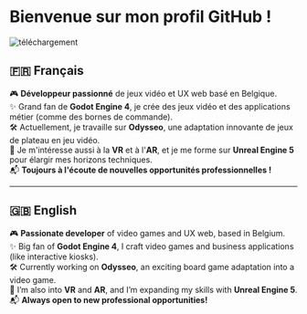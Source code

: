 # Bienvenue sur mon profil GitHub !
![téléchargement](https://github.com/user-attachments/assets/7105ca7d-dd52-4646-b41f-dc4be8a0d5b3)

## 🇫🇷 Français

🎮 **Développeur passionné** de jeux vidéo et UX web basé en Belgique.  
✨ Grand fan de **Godot Engine 4**, je crée des jeux vidéo et des applications métier (comme des bornes de commande).  
🛠 Actuellement, je travaille sur **Odysseo**, une adaptation innovante de jeux de plateau en jeu vidéo.  
🚀 Je m'intéresse aussi à la **VR** et à l'**AR**, et je me forme sur **Unreal Engine 5** pour élargir mes horizons techniques.  
📬 **Toujours à l'écoute de nouvelles opportunités professionnelles !**  

---

## 🇬🇧 English

🎮 **Passionate developer** of video games and UX web, based in Belgium.  
✨ Big fan of **Godot Engine 4**, I craft video games and business applications (like interactive kiosks).  
🛠 Currently working on **Odysseo**, an exciting board game adaptation into a video game.  
🚀 I’m also into **VR** and **AR**, and I’m expanding my skills with **Unreal Engine 5**.  
📬 **Always open to new professional opportunities!**

